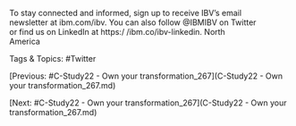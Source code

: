 To stay connected and informed, sign up to receive IBV’s email  
newsletter at ibm.com/ibv. You can also follow @IBMIBV on Twitter  
or find us on LinkedIn at https:/ /ibm.co/ibv-linkedin.
North  
America  

   Tags & Topics:
   #Twitter

[Previous: #C-Study22 - Own your transformation_267](C-Study22 - Own your transformation_267.md)

[Next: #C-Study22 - Own your transformation_267](C-Study22 - Own your transformation_267.md)